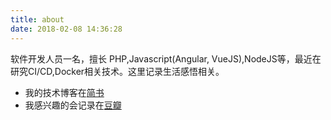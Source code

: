 ```yaml
---
title: about
date: 2018-02-08 14:36:28
---
```


软件开发人员一名，擅长 PHP,Javascript(Angular, VueJS),NodeJS等，最近在研究CI/CD,Docker相关技术。这里记录生活感悟相关。
* 我的技术博客在[简书](https://www.jianshu.com/u/95c95b65f516)
* 我感兴趣的会记录在[豆瓣](https://www.douban.com/people/mafeifan/)